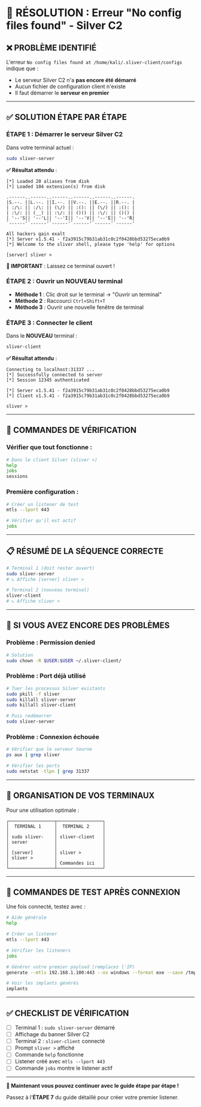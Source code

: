 # 🔧 RÉSOLUTION : Erreur "No config files found" - Silver C2

## ❌ **PROBLÈME IDENTIFIÉ**

L'erreur `No config files found at /home/kali/.sliver-client/configs` indique que :
- Le serveur Silver C2 n'a **pas encore été démarré**
- Aucun fichier de configuration client n'existe
- Il faut démarrer le **serveur en premier**

---

## ✅ **SOLUTION ÉTAPE PAR ÉTAPE**

### **ÉTAPE 1 : Démarrer le serveur Silver C2**

Dans votre terminal actuel :
```bash
sudo sliver-server
```

**✅ Résultat attendu** :
```
[*] Loaded 20 aliases from disk
[*] Loaded 104 extension(s) from disk

.------..------..------..------..------..------.
|S.--. ||L.--. ||I.--. ||V.--. ||E.--. ||R.--. |
| :/\: || :/\: || (\/) || :(): || (\/) || :(): |
| :\/: || (__) || :\/: || ()() || :\/: || ()() |
| '--'S|| '--'L|| '--'I|| '--'V|| '--'E|| '--'R|
`------'`------'`------'`------'`------'`------'

All hackers gain exalt
[*] Server v1.5.41 - f2a3915c79b31ab31c0c2f0428bbd53275eca0b9
[*] Welcome to the sliver shell, please type 'help' for options

[server] sliver >
```

**🔴 IMPORTANT** : Laissez ce terminal ouvert !

### **ÉTAPE 2 : Ouvrir un NOUVEAU terminal**

- **Méthode 1** : Clic droit sur le terminal → "Ouvrir un terminal"
- **Méthode 2** : Raccourci `Ctrl+Shift+T`
- **Méthode 3** : Ouvrir une nouvelle fenêtre de terminal

### **ÉTAPE 3 : Connecter le client**

Dans le **NOUVEAU** terminal :
```bash
sliver-client
```

**✅ Résultat attendu** :
```
Connecting to localhost:31337 ...
[*] Successfully connected to server
[*] Session 12345 authenticated

[*] Server v1.5.41 - f2a3915c79b31ab31c0c2f0428bbd53275eca0b9
[*] Client v1.5.41 - f2a3915c79b31ab31c0c2f0428bbd53275eca0b9

sliver >
```

---

## 🚀 **COMMANDES DE VÉRIFICATION**

### **Vérifier que tout fonctionne :**
```bash
# Dans le client Silver (sliver >)
help
jobs
sessions
```

### **Première configuration :**
```bash
# Créer un listener de test
mtls --lport 443

# Vérifier qu'il est actif
jobs
```

---

## 📋 **RÉSUMÉ DE LA SÉQUENCE CORRECTE**

```bash
# Terminal 1 (doit rester ouvert)
sudo sliver-server
# ↳ Affiche [server] sliver >

# Terminal 2 (nouveau terminal)
sliver-client
# ↳ Affiche sliver >
```

---

## 🔧 **SI VOUS AVEZ ENCORE DES PROBLÈMES**

### **Problème : Permission denied**
```bash
# Solution
sudo chown -R $USER:$USER ~/.sliver-client/
```

### **Problème : Port déjà utilisé**
```bash
# Tuer les processus Silver existants
sudo pkill -f sliver
sudo killall sliver-server
sudo killall sliver-client

# Puis redémarrer
sudo sliver-server
```

### **Problème : Connexion échouée**
```bash
# Vérifier que le serveur tourne
ps aux | grep sliver

# Vérifier les ports
sudo netstat -tlpn | grep 31337
```

---

## 📱 **ORGANISATION DE VOS TERMINAUX**

Pour une utilisation optimale :

```
┌─────────────────┬─────────────────┐
│  TERMINAL 1     │  TERMINAL 2     │
│                 │                 │
│ sudo sliver-    │ sliver-client   │
│ server          │                 │
│                 │                 │
│ [server]        │ sliver >        │
│ sliver >        │                 │
│                 │ Commandes ici   │
└─────────────────┴─────────────────┘
```

---

## 🎯 **COMMANDES DE TEST APRÈS CONNEXION**

Une fois connecté, testez avec :

```bash
# Aide générale
help

# Créer un listener
mtls --lport 443

# Vérifier les listeners
jobs

# Générer votre premier payload (remplacez l'IP)
generate --mtls 192.168.1.100:443 --os windows --format exe --save /tmp/test.exe

# Voir les implants générés
implants
```

---

## ✅ **CHECKLIST DE VÉRIFICATION**

- [ ] Terminal 1 : `sudo sliver-server` démarré
- [ ] Affichage du banner Silver C2 
- [ ] Terminal 2 : `sliver-client` connecté
- [ ] Prompt `sliver >` affiché
- [ ] Commande `help` fonctionne
- [ ] Listener créé avec `mtls --lport 443`
- [ ] Commande `jobs` montre le listener actif

---

**🎯 Maintenant vous pouvez continuer avec le guide étape par étape !**

Passez à l'**ÉTAPE 7** du guide détaillé pour créer votre premier listener.